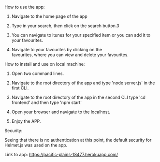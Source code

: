 How to use the app:

1. Navigate to the home page of the app

2. Type in your search, then click on the search
   button.3

3. You can navigate to itunes for your specified item
   or you can add it to your favourites.

4. Navigate to your favourites by clicking on the     
   favourites, where you can view and delete your favourites.

How to install and use on local machine:

1. Open two command lines. 

2. Navigate to the root directory of the app and type 
   'node server.js' in the first CLI.

3. Navigate to the root directory of the app in the second CLI
   type 'cd frontend' and then type 'npm start'

4. Open your browser and navigate to the localhost.

5. Enjoy the APP.

Security:

Seeing that there is no authentication at this point, the default security 
for Helmet.js was used on the app.

Link to app: https://pacific-plains-18477.herokuapp.com/


